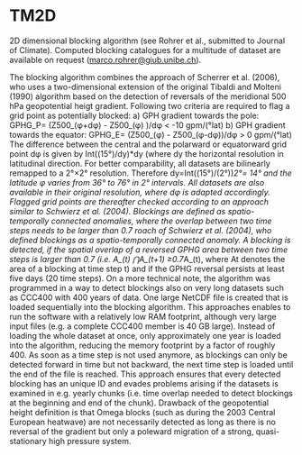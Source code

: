 # TM2D
2D dimensional blocking algorithm (see Rohrer et al., submitted to Journal of Climate). Computed blocking catalogues for a multitude of dataset are available on request (marco.rohrer@giub.unibe.ch). 

The blocking algorithm combines the approach of Scherrer et al. (2006), who uses a two-dimensional extension of the original Tibaldi and Molteni (1990) algorithm based on the detection of reversals of the meridional 500 hPa geopotential heigt gradient. Following two criteria are required to flag a grid point as potentially blocked:
a) GPH gradient towards the pole: 		  GPHG_P=  (Z500_(φ+dφ) - Z500_(φ) )/dφ < -10 gpm/(°lat)
b) GPH gradient towards the equator:		GPHG_E=  (Z500_(φ) - Z500_(φ-dφ))/dφ  > 0  gpm/(°lat)
The difference between the central and the polarward or equatorward grid point dφ is given by Int((15°)/dy)*dy (where dy the horizontal resolution in latitudinal direction. For better comparability, all datasets are bilinearly remapped to a 2°×2° resolution. Therefore dy=Int((15°)/(2°))*2°= 14° and the latitude φ varies from 36° to 76° in 2° intervals. All datasets are also available in their original resolution, where dφ is adapted accordingly. 
Flagged grid points are thereafter checked according to an approach similar to Schwierz et al. (2004). Blockings are defined as spatio-temporally connected anomalies, where the overlap between two time steps needs to be larger than 0.7 roach of Schwierz et al. (2004), who defined blockings as a spatio-temporally connected anomaly. A blocking is detected, if the spatial overlap of a reversed GPHG area between two time steps is larger than 0.7 (i.e. A_(t) ⋂A_(t+1)  ≥0.7*A_(t), where At denotes the area of a blocking at time step t) and if the GPHG reversal persists at least five days (20 time steps).
On a more technical note, the algorithm was programmed in a way to detect blockings also on very long datasets such as CCC400 with 400 years of data. One large NetCDF file is created that is loaded sequentially into the blocking algorithm. This approaches enables to run the software with a relatively low RAM footprint, although very large input files (e.g. a complete CCC400 member is 40 GB large). Instead of loading the whole dataset at once, only approximately one year is loaded into the algorithm, reducing the memory footprint by a factor of roughly 400. As soon as a time step is not used anymore, as blockings can only be detected forward in time but not backward, the next time step is loaded until the end of the file is reached. This approach ensures that every detected blocking has an unique ID and evades problems arising if the datasets is examined in e.g. yearly chunks (i.e. time overlap needed to detect blockings at the beginning and end of the chunk). 
Drawback of the geopotential height definition is that Omega blocks (such as during the 2003 Central European heatwave) are not necessarily detected as long as there is no reversal of the gradient but only a poleward migration of a strong, quasi-stationary high pressure system. 
